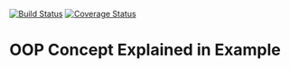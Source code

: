 [![Build Status](https://travis-ci.org/tommywenjiezhang/is219_oop_assignment.svg?branch=master)](https://travis-ci.org/tommywenjiezhang/is219_oop_assignment)
[![Coverage Status](https://coveralls.io/repos/github/tommywenjiezhang/is219_oop_assignment/badge.svg?branch=master)](https://coveralls.io/github/tommywenjiezhang/is219_oop_assignment?branch=master)
<h1>OOP Concept Explained in Example</h1>


